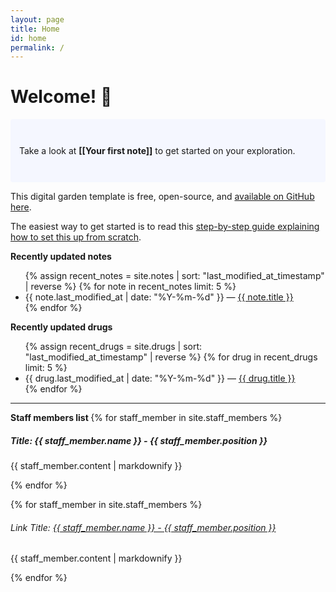 ```yaml
---
layout: page
title: Home
id: home
permalink: /
---
```


# Welcome! 🌱

<p style="padding: 3em 1em; background: #f5f7ff; border-radius: 4px;">
  Take a look at <span style="font-weight: bold">[[Your first note]]</span> to get started on your exploration.
</p>

This digital garden template is free, open-source, and [available on GitHub here](https://github.com/maximevaillancourt/digital-garden-jekyll-template).

The easiest way to get started is to read this [step-by-step guide explaining how to set this up from scratch](https://maximevaillancourt.com/blog/setting-up-your-own-digital-garden-with-jekyll).

<strong>Recently updated notes</strong>

<ul>
  {% assign recent_notes = site.notes | sort: "last_modified_at_timestamp" | reverse %}
  {% for note in recent_notes limit: 5 %}
    <li>
      {{ note.last_modified_at | date: "%Y-%m-%d" }} — <a class="internal-link" href="{{ site.baseurl }}{{ note.url }}">{{ note.title }}</a>
    </li>
  {% endfor %}
</ul>

<strong>Recently updated drugs</strong>

<ul>
  {% assign recent_drugs = site.drugs | sort: "last_modified_at_timestamp" | reverse %}
  {% for drug in recent_drugs limit: 5 %}
    <li>
      {{ drug.last_modified_at | date: "%Y-%m-%d" }} — <a class="internal-link" href="{{ site.baseurl }}{{ drug.url }}">{{ drug.title }}</a>
    </li>
  {% endfor %}
</ul>

<hr>

<strong> Staff members list </strong>
{% for staff_member in site.staff_members %}
  <h5>Title: {{ staff_member.name }} - {{ staff_member.position }}</h5>
  <p>{{ staff_member.content | markdownify }}</p>
{% endfor %}

{% for staff_member in site.staff_members %}
  <h6> Link Title: 
    <a href="{{ staff_member.url }}">
      {{ staff_member.name }} - {{ staff_member.position }}
    </a>
  </h6>
  <p>{{ staff_member.content | markdownify }}</p>
{% endfor %}


<style>
  .wrapper {
    max-width: 46em;
  }
</style>
